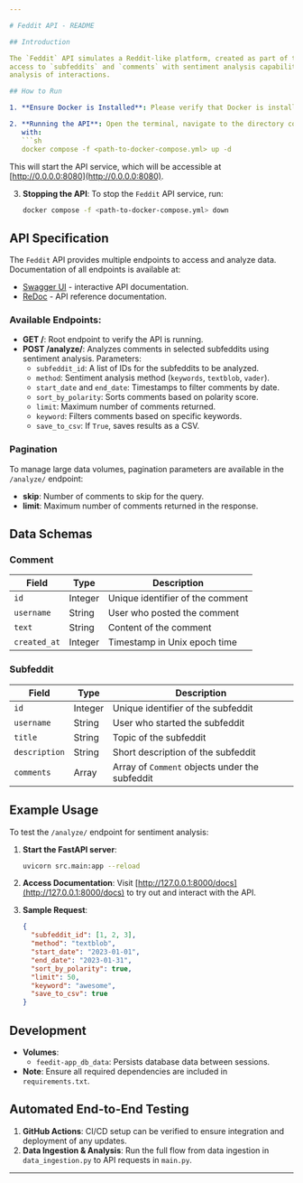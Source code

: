 ```yaml
---

# Feddit API - README

## Introduction

The `Feddit` API simulates a Reddit-like platform, created as part of the Allianz challenge. This service provides
access to `subfeddits` and `comments` with sentiment analysis capabilities, enabling data ingestion and automated
analysis of interactions.

## How to Run

1. **Ensure Docker is Installed**: Please verify that Docker is installed and running on your system.

2. **Running the API**: Open the terminal, navigate to the directory containing `docker-compose.yml`, and start the API
   with:
   ```sh
   docker compose -f <path-to-docker-compose.yml> up -d
   ```
   This will start the API service, which will be accessible at [http://0.0.0.0:8080](http://0.0.0.0:8080).

3. **Stopping the API**: To stop the `Feddit` API service, run:
   ```sh
   docker compose -f <path-to-docker-compose.yml> down
   ```

## API Specification

The `Feddit` API provides multiple endpoints to access and analyze data. Documentation of all endpoints is available at:

- [Swagger UI](http://0.0.0.0:8080/docs) - interactive API documentation.
- [ReDoc](http://0.0.0.0:8080/redoc) - API reference documentation.

### Available Endpoints:

- **GET /**: Root endpoint to verify the API is running.
- **POST /analyze/**: Analyzes comments in selected subfeddits using sentiment analysis. Parameters:
    - `subfeddit_id`: A list of IDs for the subfeddits to be analyzed.
    - `method`: Sentiment analysis method (`keywords`, `textblob`, `vader`).
    - `start_date` and `end_date`: Timestamps to filter comments by date.
    - `sort_by_polarity`: Sorts comments based on polarity score.
    - `limit`: Maximum number of comments returned.
    - `keyword`: Filters comments based on specific keywords.
    - `save_to_csv`: If `True`, saves results as a CSV.

### Pagination

To manage large data volumes, pagination parameters are available in the `/analyze/` endpoint:

- **skip**: Number of comments to skip for the query.
- **limit**: Maximum number of comments returned in the response.

## Data Schemas

### Comment

| Field       | Type    | Description                           |
|-------------|---------|---------------------------------------|
| `id`        | Integer | Unique identifier of the comment      |
| `username`  | String  | User who posted the comment           |
| `text`      | String  | Content of the comment                |
| `created_at`| Integer | Timestamp in Unix epoch time          |

### Subfeddit

| Field         | Type    | Description                                      |
|---------------|---------|--------------------------------------------------|
| `id`          | Integer | Unique identifier of the subfeddit               |
| `username`    | String  | User who started the subfeddit                   |
| `title`       | String  | Topic of the subfeddit                           |
| `description` | String  | Short description of the subfeddit               |
| `comments`    | Array   | Array of `Comment` objects under the subfeddit   |

## Example Usage

To test the `/analyze/` endpoint for sentiment analysis:

1. **Start the FastAPI server**:
   ```sh
   uvicorn src.main:app --reload
   ```
2. **Access Documentation**: Visit [http://127.0.0.1:8000/docs](http://127.0.0.1:8000/docs) to try out and interact with
   the API.

3. **Sample Request**:
   ```json
   {
     "subfeddit_id": [1, 2, 3],
     "method": "textblob",
     "start_date": "2023-01-01",
     "end_date": "2023-01-31",
     "sort_by_polarity": true,
     "limit": 50,
     "keyword": "awesome",
     "save_to_csv": true
   }
   ```

## Development

- **Volumes**:
   - `feedit-app_db_data`: Persists database data between sessions.
- **Note**: Ensure all required dependencies are included in `requirements.txt`.

## Automated End-to-End Testing

1. **GitHub Actions**: CI/CD setup can be verified to ensure integration and deployment of any updates.
2. **Data Ingestion & Analysis**: Run the full flow from data ingestion in `data_ingestion.py` to API requests in
   `main.py`.

---
```

